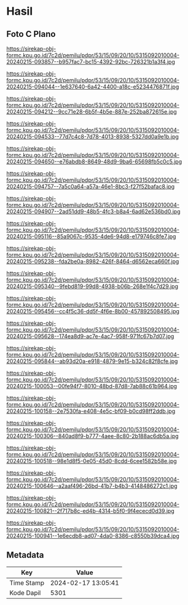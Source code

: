 # Hasil

## Foto C Plano

https://sirekap-obj-formc.kpu.go.id/7c2d/pemilu/pdpr/53/15/09/20/10/5315092010004-20240215-093857--b957fac7-bc15-4392-92bc-726321b1a3f4.jpg

https://sirekap-obj-formc.kpu.go.id/7c2d/pemilu/pdpr/53/15/09/20/10/5315092010004-20240215-094044--1e637640-6a42-4400-a18c-e5234476871f.jpg

https://sirekap-obj-formc.kpu.go.id/7c2d/pemilu/pdpr/53/15/09/20/10/5315092010004-20240215-094212--9cc71e28-6b5f-4b5e-887e-252ba872615e.jpg

https://sirekap-obj-formc.kpu.go.id/7c2d/pemilu/pdpr/53/15/09/20/10/5315092010004-20240215-094533--77d7c4c8-7d78-4013-8938-5327dd0a9e1b.jpg

https://sirekap-obj-formc.kpu.go.id/7c2d/pemilu/pdpr/53/15/09/20/10/5315092010004-20240215-094650--e76abdb8-8649-48d9-9ba6-65698fb5c0c5.jpg

https://sirekap-obj-formc.kpu.go.id/7c2d/pemilu/pdpr/53/15/09/20/10/5315092010004-20240215-094757--7a5c0a64-a57a-46e1-8bc3-f27f52bafac8.jpg

https://sirekap-obj-formc.kpu.go.id/7c2d/pemilu/pdpr/53/15/09/20/10/5315092010004-20240215-094907--2ad51dd9-48b5-4fc3-b8a4-6ad62e536bd0.jpg

https://sirekap-obj-formc.kpu.go.id/7c2d/pemilu/pdpr/53/15/09/20/10/5315092010004-20240215-095116--85a9067c-9535-4de6-94d8-e179746c8fe7.jpg

https://sirekap-obj-formc.kpu.go.id/7c2d/pemilu/pdpr/53/15/09/20/10/5315092010004-20240215-095238--fda2be0a-8982-426f-8464-d6562eca660f.jpg

https://sirekap-obj-formc.kpu.go.id/7c2d/pemilu/pdpr/53/15/09/20/10/5315092010004-20240215-095340--9febd819-99d8-4938-b06b-268e1f4c7d29.jpg

https://sirekap-obj-formc.kpu.go.id/7c2d/pemilu/pdpr/53/15/09/20/10/5315092010004-20240215-095456--cc4f5c36-dd5f-4f6e-8b00-457892508495.jpg

https://sirekap-obj-formc.kpu.go.id/7c2d/pemilu/pdpr/53/15/09/20/10/5315092010004-20240215-095628--174ea8d9-ac7e-4ac7-958f-971fc67b7d07.jpg

https://sirekap-obj-formc.kpu.go.id/7c2d/pemilu/pdpr/53/15/09/20/10/5315092010004-20240215-095844--ab93d20a-e918-4879-9e15-b324c82f8cfe.jpg

https://sirekap-obj-formc.kpu.go.id/7c2d/pemilu/pdpr/53/15/09/20/10/5315092010004-20240215-100053--00fe94f7-8010-48bd-87d8-7ab88c61b964.jpg

https://sirekap-obj-formc.kpu.go.id/7c2d/pemilu/pdpr/53/15/09/20/10/5315092010004-20240215-100158--2e7530fa-e408-4e5c-bf09-b0cd98ff2ddb.jpg

https://sirekap-obj-formc.kpu.go.id/7c2d/pemilu/pdpr/53/15/09/20/10/5315092010004-20240215-100306--840ad8f9-b777-4aee-8c80-2b188ac6db5a.jpg

https://sirekap-obj-formc.kpu.go.id/7c2d/pemilu/pdpr/53/15/09/20/10/5315092010004-20240215-100518--98e1d8f5-0e05-45d0-8cdd-6cee1582b58e.jpg

https://sirekap-obj-formc.kpu.go.id/7c2d/pemilu/pdpr/53/15/09/20/10/5315092010004-20240215-100646--a2aaf496-26bd-41b7-b4b3-4148486272c1.jpg

https://sirekap-obj-formc.kpu.go.id/7c2d/pemilu/pdpr/53/15/09/20/10/5315092010004-20240215-100821--2f717b8c-ed4b-4314-b5f0-9f4ececd0d39.jpg

https://sirekap-obj-formc.kpu.go.id/7c2d/pemilu/pdpr/53/15/09/20/10/5315092010004-20240215-100941--1e6ecdb8-ad07-4da0-8386-c8550b39dca4.jpg


## Metadata

| Key        | Value               |
| ---------- | ------------------- |
| Time Stamp | 2024-02-17 13:05:41 |
| Kode Dapil | 5301                |



